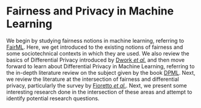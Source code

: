 # Fairness and Privacy in Machine Learning

We begin by studying fairness notions in machine learning, referring to [FairML]. Here, we get introduced to the existing notions of fairness and some sociotechnical contexts in which they are used. We also review the basics of Differential Privacy introduced by [Dwork *et al.*] and then move forward to learn about Differential Privacy in Machine Learning, referring to the in-depth literature review on the subject given by the book [DPML]. Next, we review the literature at the intersection of fairness and differential privacy, particularly the survey by [Fioretto *et al.*]. Next, we present some interesting research done in the intersection of these areas and attempt to identify potential research questions. 







[FairML]: https://fairmlbook.org/introduction.html "Fairness and Machine Learning by Barocas, Hardt, and Narayanan"
[Dwork *et al.*]: https://people.csail.mit.edu/asmith/PS/sensitivity-tcc-final.pdf "Calibrating noise to sensitivity in private data analysis by Cynthia Dwork, Frank McSherry, Kobbi Nissim, and Adam Smith"
[DPML]: https://arxiv.org/pdf/2303.00654 "How to DP-fy ML: A Practical Guide to Machine Learning with Differential Privacy by Ponomareva et al., 2023"
[Fioretto *et al.*]: https://arxiv.org/pdf/2202.08187 "Differential Privacy and Fairness in Decisions and Learning Tasks: A Survey by Fioretto et al., 2022"



